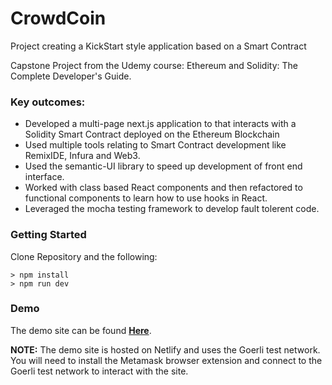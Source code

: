 # CrowdCoin

Project creating a KickStart style application based on a Smart Contract

Capstone Project from the Udemy course: Ethereum and Solidity: The Complete Developer's Guide.

### Key outcomes:

- Developed a multi-page next.js application to that interacts with a Solidity Smart Contract deployed on the Ethereum Blockchain
- Used multiple tools relating to Smart Contract development like RemixIDE, Infura and Web3.
- Used the semantic-UI library to speed up development of front end interface.
- Worked with class based React components and then refactored to functional components to learn how to use hooks in React.
- Leveraged the mocha testing framework to develop fault tolerent code.

### Getting Started

Clone Repository and the following:

```
> npm install
> npm run dev
```

### Demo

The demo site can be found [**Here**](https://grand-treacle-7b4fe2.netlify.app/).

**NOTE:** The demo site is hosted on Netlify and uses the Goerli test network. You will need to install the Metamask browser extension and connect to the Goerli test network to interact with the site.
